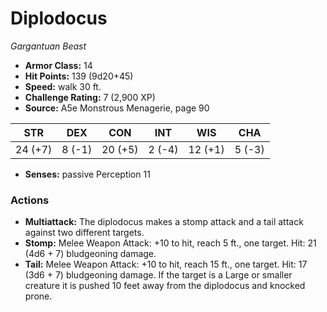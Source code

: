 # Diplodocus

*Gargantuan* *Beast*

- **Armor Class:** 14
- **Hit Points:** 139 (9d20+45)
- **Speed:** walk 30 ft.
- **Challenge Rating:** 7 (2,900 XP)
- **Source:** A5e Monstrous Menagerie, page 90

| STR | DEX | CON | INT | WIS | CHA |
| --- | --- | --- | --- | --- | --- |
| 24 (+7) | 8 (-1) | 20 (+5) | 2 (-4) | 12 (+1) | 5 (-3) |

- **Senses:** passive Perception 11

### Actions

- **Multiattack:** The diplodocus makes a stomp attack and a tail attack against two different targets.
- **Stomp:** Melee Weapon Attack: +10 to hit, reach 5 ft., one target. Hit: 21 (4d6 + 7) bludgeoning damage.
- **Tail:** Melee Weapon Attack: +10 to hit, reach 15 ft., one target. Hit: 17 (3d6 + 7) bludgeoning damage. If the target is a Large or smaller creature  it is pushed 10 feet away from the diplodocus and knocked prone.


